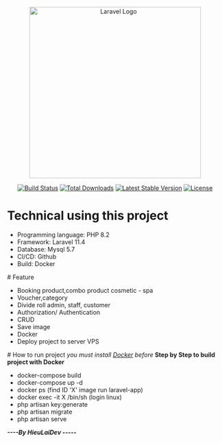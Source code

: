 <p align="center"><a href="https://laravel.com" target="_blank"><img src="https://raw.githubusercontent.com/laravel/art/master/logo-lockup/5%20SVG/2%20CMYK/1%20Full%20Color/laravel-logolockup-cmyk-red.svg" width="400" alt="Laravel Logo"></a></p>

<p align="center">
<a href="https://github.com/laravel/framework/actions"><img src="https://github.com/laravel/framework/workflows/tests/badge.svg" alt="Build Status"></a>
<a href="https://packagist.org/packages/laravel/framework"><img src="https://img.shields.io/packagist/dt/laravel/framework" alt="Total Downloads"></a>
<a href="https://packagist.org/packages/laravel/framework"><img src="https://img.shields.io/packagist/v/laravel/framework" alt="Latest Stable Version"></a>
<a href="https://packagist.org/packages/laravel/framework"><img src="https://img.shields.io/packagist/l/laravel/framework" alt="License"></a>
</p>

# Technical using this project 
<ul>
    <li>Programming language: PHP 8.2 </li>
    <li>Framework: Laravel 11.4 </li>
    <li>Database: Mysql 5.7 </li>
    <li>CI/CD: Github</li>
    <li>Build: Docker</li>
</ul>
# Feature
<ul>
    <li>Booking product,combo product cosmetic - spa </li>
    <li>Voucher,category</li>
    <li>Divide roll admin, staff, customer</li>
    <li>Authorization/ Authentication </li>
    <li>CRUD</li>
    <li>Save image</li>
    <li>Docker</li>
    <li>Deploy project to server VPS</li>
</ul>
# How to run project
<i>you must install <a href='https://www.docker.com/'>Docker</a> before </i>
<b>Step by Step to build project with Docker</b>
<ul>
    <li>docker-compose build</li>
    <li>docker-compose up -d</li>
    <li>docker ps (find ID 'X' image run laravel-app)</li>
    <li>docker exec -it X /bin/sh (login linux)</li>
    <li>php artisan key:generate</li>
    <li>php artisan migrate</li>
    <li>php artisan serve</li>
</ul>

<i style='text-align:center'>
    <b>----By HieuLaiDev -----</b>
</i>
